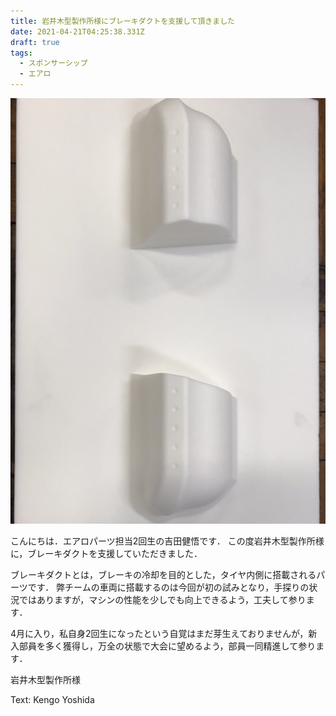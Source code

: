 ```yaml
---
title: 岩井木型製作所様にブレーキダクトを支援して頂きました
date: 2021-04-21T04:25:38.331Z
draft: true
tags:
  - スポンサーシップ
  - エアロ
---
```

![](49551f2b-7fc7-4724-b215-aa0281518d8c.jpg)

こんにちは．エアロパーツ担当2回生の吉田健悟です．
この度岩井木型製作所様に，ブレーキダクトを支援していただきました．

ブレーキダクトとは，ブレーキの冷却を目的とした，タイヤ内側に搭載されるパーツです．
弊チームの車両に搭載するのは今回が初の試みとなり，手探りの状況ではありますが，マシンの性能を少しでも向上できるよう，工夫して参ります．


4月に入り，私自身2回生になったという自覚はまだ芽生えておりませんが，新入部員を多く獲得し，万全の状態で大会に望めるよう，部員一同精進して参ります．

岩井木型製作所様

Text: Kengo Yoshida